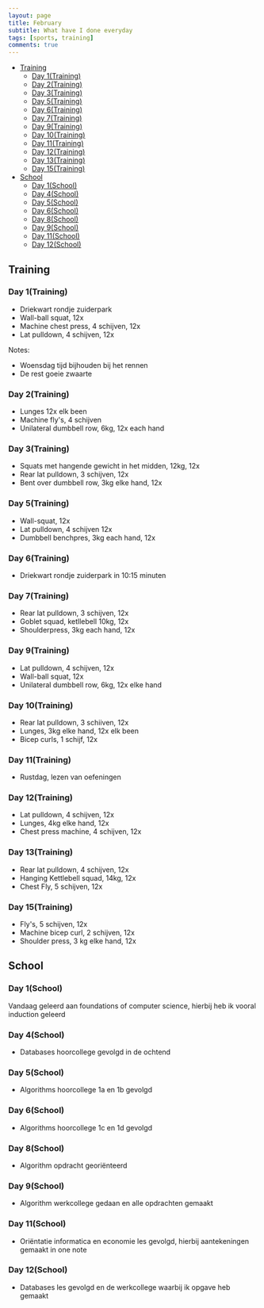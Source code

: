 ```yaml
---
layout: page
title: February
subtitle: What have I done everyday
tags: [sports, training]
comments: true
---
```


<!-- TOC -->

- [Training](#training)
  - [Day 1(Training)](#day-1training)
  - [Day 2(Training)](#day-2training)
  - [Day 3(Training)](#day-3training)
  - [Day 5(Training)](#day-5training)
  - [Day 6(Training)](#day-6training)
  - [Day 7(Training)](#day-7training)
  - [Day 9(Training)](#day-9training)
  - [Day 10(Training)](#day-10training)
  - [Day 11(Training)](#day-11training)
  - [Day 12(Training)](#day-12training)
  - [Day 13(Training)](#day-13training)
  - [Day 15(Training)](#day-15training)
- [School](#school)
  - [Day 1(School)](#day-1school)
  - [Day 4(School)](#day-4school)
  - [Day 5(School)](#day-5school)
  - [Day 6(School)](#day-6school)
  - [Day 8(School)](#day-8school)
  - [Day 9(School)](#day-9school)
  - [Day 11(School)](#day-11school)
  - [Day 12(School)](#day-12school)

<!-- /TOC -->

## Training

### Day 1(Training)

- Driekwart rondje zuiderpark
- Wall-ball squat, 12x
- Machine chest press, 4 schijven, 12x
- Lat pulldown, 4 schijven, 12x

Notes:  

- Woensdag tijd bijhouden bij het rennen
- De rest goeie zwaarte

### Day 2(Training)

- Lunges 12x elk been
- Machine fly's, 4 schijven
- Unilateral dumbbell row, 6kg, 12x each hand

### Day 3(Training)

- Squats met hangende gewicht in het midden, 12kg, 12x
- Rear lat pulldown, 3 schijven, 12x
- Bent over dumbbell row, 3kg elke hand, 12x

### Day 5(Training)

- Wall-squat, 12x
- Lat pulldown, 4 schijven 12x
- Dumbbell benchpres, 3kg each hand, 12x

### Day 6(Training)

- Driekwart rondje zuiderpark in 10:15 minuten
  
### Day 7(Training)

- Rear lat pulldown, 3 schijven, 12x
- Goblet squad, ketllebell 10kg, 12x
- Shoulderpress, 3kg each hand, 12x

### Day 9(Training)

- Lat pulldown, 4 schijven, 12x
- Wall-ball squat, 12x
- Unilateral dumbbell row, 6kg, 12x elke hand

### Day 10(Training)

- Rear lat pulldown, 3 schiiven, 12x
- Lunges, 3kg elke hand, 12x elk been
- Bicep curls, 1 schijf, 12x

### Day 11(Training)

- Rustdag, lezen van oefeningen

### Day 12(Training)

- Lat pulldown, 4 schijven, 12x
- Lunges, 4kg elke hand, 12x
- Chest press machine, 4 schijven, 12x

### Day 13(Training)

- Rear lat pulldown, 4 schijven, 12x
- Hanging Kettlebell squad, 14kg, 12x
- Chest Fly, 5 schijven, 12x

### Day 15(Training)

- Fly's, 5 schijven, 12x
- Machine bicep curl, 2 schijven, 12x
- Shoulder press, 3 kg elke hand, 12x

## School

### Day 1(School)

Vandaag geleerd aan foundations of computer science, hierbij heb ik vooral induction geleerd

### Day 4(School)

- Databases hoorcollege gevolgd in de ochtend

### Day 5(School)

- Algorithms hoorcollege 1a en 1b gevolgd

### Day 6(School)

- Algorithms hoorcollege 1c en 1d gevolgd

### Day 8(School)

- Algorithm opdracht georiënteerd

### Day 9(School)

- Algorithm werkcollege gedaan en alle opdrachten gemaakt

### Day 11(School)

- Oriëntatie informatica en economie les gevolgd, hierbij aantekeningen gemaakt in one note

### Day 12(School)

- Databases les gevolgd en de werkcollege waarbij ik opgave heb gemaakt